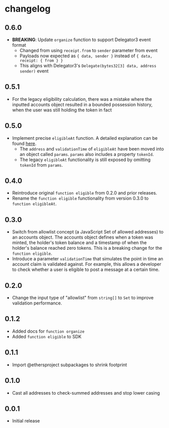# changelog

## 0.6.0

- **BREAKING**: Update `organize` function to support Delegator3 event format
  - Changed from using `receipt.from` to `sender` parameter from event
  - Payloads now expected as `{ data, sender }` instead of `{ data, receipt: { from } }`
  - This aligns with Delegator3's `Delegate(bytes32[3] data, address sender)` event

## 0.5.1

- For the legacy eligibility calculation, there was a mistake where the
  inputted accounts object resulted in a bounded possession history, when the
  user was still holding the token in fact

## 0.5.0

- Implement precise `eligibleAt` function. A detailed explanation can be found
  [here](https://github.com/attestate/crawler-call-block-logs/blob/main/changelog.md#050).
  - The `address` and `validationTime` of `eligibleAt` have been moved into an
    object called `params`. `params` also includes a property `tokenId`.
  - The legacy `eligibleAt` functionality is still exposed by omitting
    `tokenId` from `params`.

## 0.4.0

- Reintroduce original `function eligible` from 0.2.0 and prior releases.
- Rename the `function eligible` functionality from version 0.3.0 to `function
  eligibleAt`.

## 0.3.0

- Switch from allowlist concept (a JavaScript Set of allowed addresses) to an
  accounts object. The accounts object defines when a token was minted, the
  holder's token balance and a timestamp of when the holder's balance reached
  zero tokens. This is a breaking change for the `function eligible`.
- Introduce a parameter `validationTime` that simulates the point in time an
  account claim is validated against. For example, this allows a developer to
  check whether a user is eligible to post a message at a certain time.

## 0.2.0

- Change the input type of "allowlist" from `string[]` to `Set` to improve
  validation performance.

## 0.1.2

- Added docs for `function organize`
- Added `function eligible` to SDK

## 0.1.1

- Import @ethersproject subpackages to shrink footprint

## 0.1.0

- Cast all addresses to check-summed addresses and stop lower casing

## 0.0.1

- Initial release
